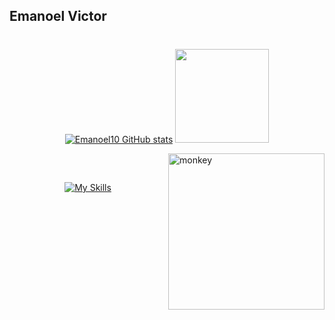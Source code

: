 ## Emanoel Victor 
#

<div align="center">
 
[![Emanoel10 GitHub stats](https://github-readme-stats.vercel.app/api?username=Emanoel10&show_icons=true&theme=nightowl)](https://github.com/Emanoel10)
[<img height="150em" src="https://github-readme-stats.vercel.app/api/top-langs/?username=Emanoel10&theme=nightowl&hide_border=false&&layout=compact"/>](https://github.com/Emanoel10)

</div
 
###  

[<img align="right" alt="monkey" height="250em" width="250em" src="papagaio.gif">](https://github.com/Emanoel10)
</div>

##

<div style="display: inline_block"><br/>

<div align="center"> 
 
[![My Skills](https://skillicons.dev/icons?i=html,css,figma,ai,ps,ae,blender)](https://skillicons.dev)

</div>
